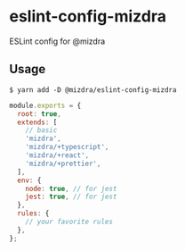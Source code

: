 # eslint-config-mizdra

ESLint config for @mizdra

## Usage

```console
$ yarn add -D @mizdra/eslint-config-mizdra
```

```javascript
module.exports = {
  root: true,
  extends: [
    // basic
    'mizdra',
    'mizdra/+typescript',
    'mizdra/+react',
    'mizdra/+prettier',
  ],
  env: {
    node: true, // for jest
    jest: true, // for jest
  },
  rules: {
    // your favorite rules
  },
};
```
